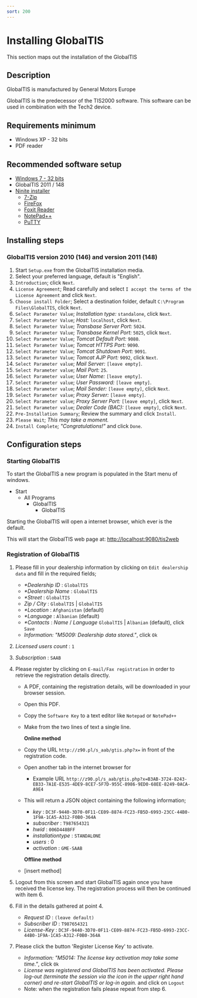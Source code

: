 ```yaml
---
sort: 200
---
```


# Installing GlobalTIS

This section maps out the installation of the GlobalTIS

## Description

GlobalTIS is manufactured by General Motors Europe

GlobalTIS is the predecessor of the TIS2000 software. This software can be used in combination with the Tech2 device.

## Requirements minimum

- Windows XP - 32 bits
- PDF reader

## Recommended software setup

- [Windows 7 - 32 bits](https://github.com/berrydejager/tech2wiki.com/tree/5c6126543ffdd2a7aa2e748039ff9df1a6bb3d31/www.microsoft.com)
- GlobalTIS 2011 / 148
- [Ninite installer](https://ninite.com/)
  - [7-Zip](https://www.7-zip.org/)
  - [FireFox](https://www.mozilla.org/firefox/)
  - [Foxit Reader](https://www.foxitsoftware.com/pdf-reader/)
  - [NotePad++](https://notepad-plus-plus.org/)
  - [PuTTY](https://www.putty.org/)

## Installing steps

### GlobalTIS version 2010 \(146\) and version 2011 \(148\)

1. Start `Setup.exe` from the GlobalTIS installation media.
2. Select your preferred language, default is "English".
3. `Introduction`; click `Next`.
4. `License Agreement`; Read carefully and select `I accept the terms of the License Agreement` and click `Next`.
5. `Choose install Folder`; Select a destination folder, default `C:\Program Files\GlobalTIS`, click `Next`.
6. `Select Parameter Value`; _Installation type:_ `standalone`, click `Next`.
7. `Select Parameter Value`; _Host:_ `localhost`, click `Next`.
8. `Select Parameter Value`; _Transbase Server Port:_ `5024`.
9. `Select Parameter Value`; _Transbase Kernel Port:_ `5025`, click `Next`.
10. `Select Parameter Value`; _Tomcat Default Port:_ `9080`.
11. `Select Parameter Value`; _Tomcat HTTPS Port:_ `9090`.
12. `Select Parameter Value`; _Tomcat Shutdown Port:_ `9091`.
13. `Select Parameter Value`; _Tomcat AJP Port:_ `9092`, click `Next`.
14. `Select Parameter value`; _Mail Server:_ `[leave empty]`.
15. `Select Parameter value`; _Mail Port:_ `25`.
16. `Select Parameter value`; _User Name:_ `[leave empty]`.
17. `Select Parameter value`; _User Password:_ `[leave empty]`.
18. `Select Parameter value`; _Mail Sender:_ `[leave empty]`, click `Next`.
19. `Select Parameter value`; _Proxy Server:_ `[leave empty]`.
20. `Select Parameter value`; _Proxy Server Port:_ `[leave empty]`, click `Next`.
21. `Select Parameter value`; _Dealer Code \(BAC\):_ `[leave empty]`, click `Next`.
22. `Pre-Installation Summary`; Review the summary and click `Install`.
23. `Please Wait`; _This may take a moment._
24. `Install Complete`; _"Congratulations!"_ and click `Done`.

## Configuration steps

### Starting GlobalTIS

To start the GlobalTIS a new program is populated in the Start menu of windows.

- Start
  - All Programs
    - GlobalTIS
      - GlobalTIS

Starting the GlobalTIS will open a internet browser, which ever is the default.

This will start the GlobalTIS web page at: [http://localhost:9080/tis2web](http://localhost:9080/tis2web)

### Registration of GlobalTIS

1. Please fill in your dealership information by clicking on `Edit dealership data` and fill in the required fields;
   - _\*Dealership ID_ : `GlobalTIS`
   - _\*Dealership Name_ : `GlobalTIS`
   - _\*Street_ : `GlobalTIS`
   - _Zip / City_ : `GlobalTIS` \| `GlobalTIS`
   - _\*Location_ : `Afghanistan` \(default\)
   - _\*Language_ : `Albanian` \(default\)
   - _\*Contacts_ : _Name_ / _Language_ `GlobalTIS` \| `Albanian` \(default\), click `Save`
   - _Information: "M5009: Dealership data stored."_, click `Ok`
2. _Licensed users count_ : `1`
3. _Subscription_ : `SAAB`
4. Please register by clicking on `E-mail/Fax registration` in order to retrieve the registration details directly.

   - A PDF, containing the registration details, will be downloaded in your browser session.
   - Open this PDF.
   - Copy the `Software Key` to a text editor like `Notepad` or `NotePad++`
   - Make from the two lines of text a single line.

     **Online method**

   - Copy the URL `http://z90.pl/s_aab/gtis.php?x=` in front of the registration code.
   - Open another tab in the internet browser for
     - Example URL `http://z90.pl/s_aab/gtis.php?x=B3AB-3724-8243-EB33-7A1E-E535-4DE9-8CE7-5F7D-955C-8986-9ED0-68EE-8249-0ACA-A9E4`
   - This will return a JSON object containing the following information;

     - _key_ : `DC3F-9440-3D70-0F11-CE09-8874-FC23-FB5D-6993-23CC-44B0-1F9A-1CA5-A312-F0B0-364A`
     - _subscriber_ : `T987654321`
     - _hwid_ : `006D448BFF`
     - _installationtype_ : `STANDALONE`
     - _users_ : 0
     - _activation_ : `GME-SAAB`

     **Offline method**

   - \[insert method\]

5. Logout from this screen and start GlobalTIS again once you have received the license key. The registration process will then be continued with item 6.
6. Fill in the details gathered at point 4.
   - _Request ID_ : `(leave default)`
   - _Subscriber ID_ : `T987654321`
   - _License-Key_ : `DC3F-9440-3D70-0F11-CE09-8874-FC23-FB5D-6993-23CC-44B0-1F9A-1CA5-A312-F0B0-364A`
7. Please click the button 'Register License Key' to activate.
   - _Information: "M5014: The license key activation may take some time."_, click `Ok`
   - _License was registered and GlobalTIS has been activated. Please log-out \(terminate the session via the icon in the upper right hand corner\) and re-start GlobalTIS or log-in again._ and click on `Logout`
   - Note: when the registration fails please repeat from step 6.
